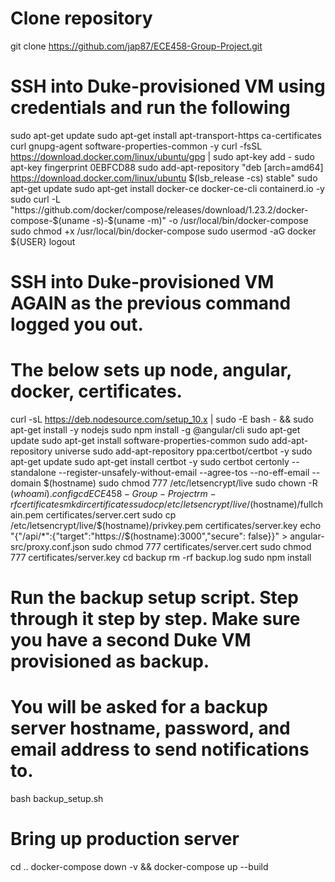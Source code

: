 # Clone repository
git clone https://github.com/jap87/ECE458-Group-Project.git

# SSH into Duke-provisioned VM using credentials and run the following
sudo apt-get update
sudo apt-get install apt-transport-https ca-certificates curl gnupg-agent software-properties-common -y
curl -fsSL https://download.docker.com/linux/ubuntu/gpg | sudo apt-key add -
sudo apt-key fingerprint 0EBFCD88
sudo add-apt-repository "deb [arch=amd64] https://download.docker.com/linux/ubuntu $(lsb_release -cs) stable"
sudo apt-get update
sudo apt-get install docker-ce docker-ce-cli containerd.io -y
sudo curl -L "https://github.com/docker/compose/releases/download/1.23.2/docker-compose-$(uname -s)-$(uname -m)" -o /usr/local/bin/docker-compose
sudo chmod +x /usr/local/bin/docker-compose
sudo usermod -aG docker ${USER}
logout

# SSH into Duke-provisioned VM AGAIN as the previous command logged you out.
# The below sets up node, angular, docker, certificates.

curl -sL https://deb.nodesource.com/setup_10.x | sudo -E bash - && sudo apt-get install -y nodejs
sudo npm install -g @angular/cli
sudo apt-get update
sudo apt-get install software-properties-common
sudo add-apt-repository universe
sudo add-apt-repository ppa:certbot/certbot -y
sudo apt-get update
sudo apt-get install certbot -y
sudo certbot certonly --standalone --register-unsafely-without-email --agree-tos --no-eff-email --domain $(hostname)
sudo chmod 777 /etc/letsencrypt/live
sudo chown -R $(whoami) .config
cd ECE458-Group-Project
rm -rf certificates
mkdir certificates
sudo cp /etc/letsencrypt/live/$(hostname)/fullchain.pem certificates/server.cert
sudo cp /etc/letsencrypt/live/$(hostname)/privkey.pem certificates/server.key
echo "{\"/api/*\":{\"target\":\"https://$(hostname):3000\",\"secure\": false}}" > angular-src/proxy.conf.json
sudo chmod 777 certificates/server.cert
sudo chmod 777 certificates/server.key
cd backup
rm -rf backup.log
sudo npm install

# Run the backup setup script. Step through it step by step. Make sure you have a second Duke VM provisioned as backup.
# You will be asked for a backup server hostname, password, and email address to send notifications to.
bash backup_setup.sh

# Bring up production server
cd ..
docker-compose down -v && docker-compose up --build
